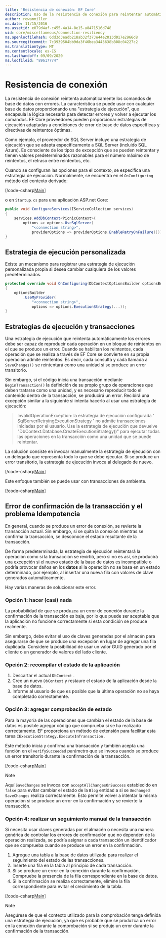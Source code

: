 ```yaml
---
title: 'Resistencia de conexión: EF Core'
description: Uso de la resistencia de conexión para reintentar automáticamente los comandos con Entity Framework Core
author: rowanmiller
ms.date: 11/15/2016
ms.assetid: e079d4af-c455-4a14-8e15-a8471516d748
uid: core/miscellaneous/connection-resiliency
ms.openlocfilehash: 6dd3d3eadb218ab32f373e44e2013d017e2966d8
ms.sourcegitcommit: 7c3939504bb9da3f46bea3443638b808c04227c2
ms.translationtype: MT
ms.contentlocale: es-ES
ms.lasthandoff: 09/09/2020
ms.locfileid: "89617774"
---
```

# <a name="connection-resiliency"></a>Resistencia de conexión

La resistencia de conexión reintenta automáticamente los comandos de base de datos con errores. La característica se puede usar con cualquier base de datos proporcionando una "estrategia de ejecución", que encapsula la lógica necesaria para detectar errores y volver a ejecutar los comandos. EF Core proveedores pueden proporcionar estrategias de ejecución adaptadas a condiciones de error de base de datos específicas y directivas de reintentos óptimas.

Como ejemplo, el proveedor de SQL Server incluye una estrategia de ejecución que se adapta específicamente a SQL Server (incluido SQL Azure). Es consciente de los tipos de excepción que se pueden reintentar y tienen valores predeterminados razonables para el número máximo de reintentos, el retraso entre reintentos, etc.

Cuando se configuran las opciones para el contexto, se especifica una estrategia de ejecución. Normalmente, se encuentra en el `OnConfiguring` método del contexto derivado:

[!code-csharp[Main](../../../samples/core/Miscellaneous/ConnectionResiliency/Program.cs#OnConfiguring)]

o en `Startup.cs` para una aplicación ASP.net Core:

``` csharp
public void ConfigureServices(IServiceCollection services)
{
    services.AddDbContext<PicnicContext>(
        options => options.UseSqlServer(
            "<connection string>",
            providerOptions => providerOptions.EnableRetryOnFailure()));
}
```

## <a name="custom-execution-strategy"></a>Estrategia de ejecución personalizada

Existe un mecanismo para registrar una estrategia de ejecución personalizada propia si desea cambiar cualquiera de los valores predeterminados.

``` csharp
protected override void OnConfiguring(DbContextOptionsBuilder optionsBuilder)
{
    optionsBuilder
        .UseMyProvider(
            "<connection string>",
            options => options.ExecutionStrategy(...));
}
```

## <a name="execution-strategies-and-transactions"></a>Estrategias de ejecución y transacciones

Una estrategia de ejecución que reintenta automáticamente los errores debe ser capaz de reproducir cada operación en un bloque de reintentos en el que se produce un error. Cuando se habilitan los reintentos, cada operación que se realiza a través de EF Core se convierte en su propia operación admite reintentos. Es decir, cada consulta y cada llamada a `SaveChanges()` se reintentará como una unidad si se produce un error transitorio.

Sin embargo, si el código inicia una transacción mediante `BeginTransaction()` la definición de su propio grupo de operaciones que deben tratarse como una unidad, y es necesario reproducir todo el contenido dentro de la transacción, se producirá un error. Recibirá una excepción similar a la siguiente si intenta hacerlo al usar una estrategia de ejecución:

> InvalidOperationException: la estrategia de ejecución configurada ' SqlServerRetryingExecutionStrategy ' no admite transacciones iniciadas por el usuario. Use la estrategia de ejecución que devuelve "DbContext.Database.CreateExecutionStrategy()" para ejecutar todas las operaciones en la transacción como una unidad que se puede reintentar.

La solución consiste en invocar manualmente la estrategia de ejecución con un delegado que representa todo lo que se debe ejecutar. Si se produce un error transitorio, la estrategia de ejecución invoca al delegado de nuevo.

[!code-csharp[Main](../../../samples/core/Miscellaneous/ConnectionResiliency/Program.cs#ManualTransaction)]

Este enfoque también se puede usar con transacciones de ambiente.

[!code-csharp[Main](../../../samples/core/Miscellaneous/ConnectionResiliency/Program.cs#AmbientTransaction)]

## <a name="transaction-commit-failure-and-the-idempotency-issue"></a>Error de confirmación de la transacción y el problema Idempotencia

En general, cuando se produce un error de conexión, se revierte la transacción actual. Sin embargo, si se quita la conexión mientras se confirma la transacción, se desconoce el estado resultante de la transacción. 

De forma predeterminada, la estrategia de ejecución reintentará la operación como si la transacción se revirtió, pero si no es así, se producirá una excepción si el nuevo estado de la base de datos es incompatible o podría provocar daños en los **datos** si la operación no se basa en un estado determinado, por ejemplo, al insertar una nueva fila con valores de clave generados automáticamente.

Hay varias maneras de solucionar este error.

### <a name="option-1---do-almost-nothing"></a>Opción 1: hacer (casi) nada

La probabilidad de que se produzca un error de conexión durante la confirmación de la transacción es baja, por lo que puede ser aceptable que la aplicación no funcione correctamente si esta condición se produce realmente.

Sin embargo, debe evitar el uso de claves generadas por el almacén para asegurarse de que se produce una excepción en lugar de agregar una fila duplicada. Considere la posibilidad de usar un valor GUID generado por el cliente o un generador de valores del lado cliente.

### <a name="option-2---rebuild-application-state"></a>Opción 2: recompilar el estado de la aplicación

1. Descartar el actual `DbContext` .
2. Cree un nuevo `DbContext` y restaure el estado de la aplicación desde la base de datos.
3. Informe al usuario de que es posible que la última operación no se haya completado correctamente.

### <a name="option-3---add-state-verification"></a>Opción 3: agregar comprobación de estado

Para la mayoría de las operaciones que cambian el estado de la base de datos es posible agregar código que comprueba si se ha realizado correctamente. EF proporciona un método de extensión para facilitar esta tarea `IExecutionStrategy.ExecuteInTransaction` .

Este método inicia y confirma una transacción y también acepta una función en el `verifySucceeded` parámetro que se invoca cuando se produce un error transitorio durante la confirmación de la transacción.

[!code-csharp[Main](../../../samples/core/Miscellaneous/ConnectionResiliency/Program.cs#Verification)]

> [!NOTE]
> Aquí `SaveChanges` se invoca con `acceptAllChangesOnSuccess` establecido en `false` para evitar cambiar el estado de la `Blog` entidad a si se `Unchanged` `SaveChanges` realiza correctamente. Esto permite volver a intentar la misma operación si se produce un error en la confirmación y se revierte la transacción.

### <a name="option-4---manually-track-the-transaction"></a>Opción 4: realizar un seguimiento manual de la transacción

Si necesita usar claves generadas por el almacén o necesita una manera genérica de controlar los errores de confirmación que no dependen de la operación realizada, se podría asignar a cada transacción un identificador que se comprueba cuando se produce un error en la confirmación.

1. Agregue una tabla a la base de datos utilizada para realizar el seguimiento del estado de las transacciones.
2. Inserte una fila en la tabla al principio de cada transacción.
3. Si se produce un error en la conexión durante la confirmación, Compruebe la presencia de la fila correspondiente en la base de datos.
4. Si la confirmación se realiza correctamente, elimine la fila correspondiente para evitar el crecimiento de la tabla.

[!code-csharp[Main](../../../samples/core/Miscellaneous/ConnectionResiliency/Program.cs#Tracking)]

> [!NOTE]
> Asegúrese de que el contexto utilizado para la comprobación tenga definida una estrategia de ejecución, ya que es probable que se produzca un error en la conexión durante la comprobación si se produjo un error durante la confirmación de la transacción.
